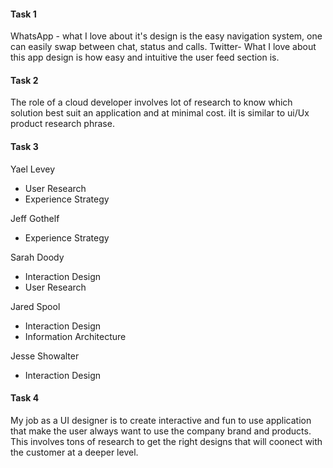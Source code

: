 #### Task 1

WhatsApp - what I love about it's design is the easy navigation system, one can easily swap between chat, status and calls.
Twitter- What I love about this app design is how easy and intuitive the user feed section is.
 
#### Task 2
 
The role of a cloud developer involves lot of research to know which solution best suit an application and at minimal cost. iIt is similar to ui/Ux product research phrase.

#### Task 3

Yael Levey
- User Research
- Experience Strategy

Jeff Gothelf
- Experience Strategy

Sarah Doody
- Interaction Design
- User Research

Jared Spool
- Interaction Design
- Information Architecture

Jesse Showalter
- Interaction Design

#### Task 4

My job as a UI designer is to create interactive and fun to use application that make the user always want to use the company brand and products. This involves tons of research to get the right designs that will coonect with the customer at a deeper level.




